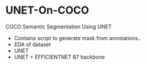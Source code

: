 # UNET-On-COCO
COCO Semantic Segmentation Using UNET
* Contains script to generate mask from annotations..
* EDA of dataset
* UNET
* UNET + EFFICIENTNET B7 backbone
